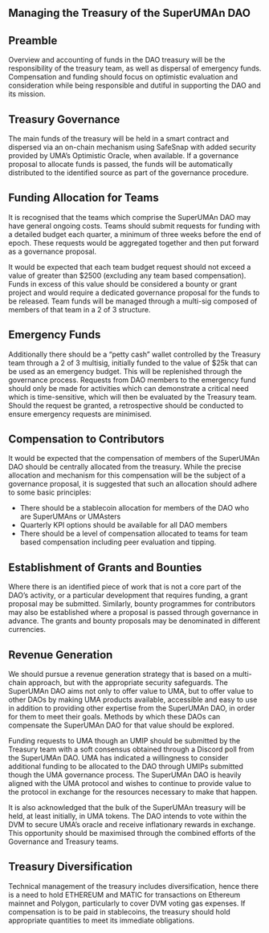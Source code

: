 ## Managing the Treasury of the SuperUMAn DAO

## Preamble
Overview and accounting of funds in the DAO treasury will be the responsibility of the treasury team, as well as dispersal of emergency funds. Compensation and funding should focus on optimistic evaluation and consideration while being responsible and dutiful in supporting the DAO and its mission.

## Treasury Governance
The main funds of the treasury will be held in a smart contract and dispersed via an on-chain mechanism using SafeSnap with added security provided by UMA’s Optimistic Oracle, when available. If a governance proposal to allocate funds is passed, the funds will be automatically distributed to the identified source as part of the governance procedure.

## Funding Allocation for Teams
It is recognised that the teams which comprise the SuperUMAn DAO may have general ongoing costs. Teams should submit requests for funding with a detailed budget each quarter, a minimum of three weeks before the end of epoch. These requests would be aggregated together and then put forward as a governance proposal.

It would be expected that each team budget request should not exceed a value of greater than $2500 (excluding any team based compensation). Funds in excess of this value should be considered a bounty or grant project and would require a dedicated governance proposal for the funds to be released. Team funds will be managed through a multi-sig composed of members of that team in a 2 of 3 structure.

## Emergency Funds
Additionally there should be a “petty cash” wallet controlled by the Treasury team through a 2 of 3 multisig, initially funded to the value of $25k that can be used as an emergency budget. This will be replenished through the governance process. Requests from DAO members to the emergency fund should only be made for activities which can demonstrate a critical need which is time-sensitive, which will then be evaluated by the Treasury team. Should the request be granted, a retrospective should be conducted to ensure emergency requests are minimised.

## Compensation to Contributors
It would be expected that the  compensation of members of the SuperUMAn DAO should be centrally allocated from the treasury. While the precise allocation and mechanism for this compensation will be the subject of a governance proposal, it is suggested that such an allocation should adhere to some basic principles:

- There should be a stablecoin allocation for members of the DAO who are SuperUMAns or UMAsters
- Quarterly KPI options should be available for all DAO members
- There should be a level of compensation allocated to teams for team based compensation including peer evaluation and tipping.

## Establishment of Grants and Bounties
Where there is an identified piece of work that is not a core part of the DAO’s activity, or a particular development that requires funding, a grant proposal may be submitted. Similarly, bounty programmes for contributors may also be established where a proposal is passed through governance in advance. The grants and bounty proposals may be denominated in different currencies.

## Revenue Generation
We should pursue a revenue generation strategy that is based on a multi-chain approach, but with the appropriate security safeguards. The SuperUMAn DAO aims not only to offer value to UMA, but to offer value to other DAOs by making UMA products available, accessible and easy to use in addition to providing other expertise from the SuperUMAn DAO, in order for them to meet their goals. Methods by which these DAOs can compensate the SuperUMAn DAO for that value should be explored.

Funding requests to UMA though an UMIP should be submitted by the Treasury team with a soft consensus obtained through a Discord poll from the SuperUMAn DAO. UMA has indicated a willingness to consider additional funding to be allocated to the DAO through UMIPs submitted though the UMA governance process. The SuperUMAn DAO is heavily aligned with the UMA protocol and wishes to continue to provide value to the protocol in exchange for the resources necessary to make that happen.

It is also acknowledged that the bulk of the SuperUMAn treasury will be held, at least initially, in UMA tokens. The DAO intends to vote within the DVM to secure UMA’s oracle and receive inflationary rewards in exchange. This opportunity should be maximised through the combined efforts of the Governance and Treasury teams.

## Treasury Diversification
Technical management of the treasury includes diversification, hence there is a need to hold ETHEREUM and MATIC for transactions on Ethereum mainnet and Polygon, particularly to cover DVM voting gas expenses.  If compensation is to be paid in stablecoins, the treasury should hold appropriate quantities to meet its immediate obligations.



